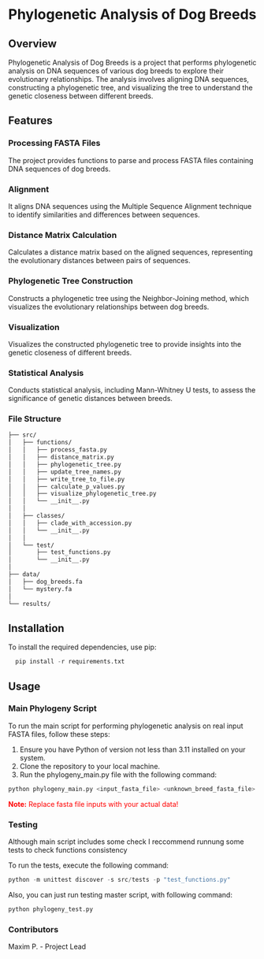 # Phylogenetic Analysis of Dog Breeds

## Overview

Phylogenetic Analysis of Dog Breeds is a project that performs phylogenetic analysis on DNA sequences of various dog breeds to explore their evolutionary relationships. The analysis involves aligning DNA sequences, constructing a phylogenetic tree, and visualizing the tree to understand the genetic closeness between different breeds.

## Features

### Processing FASTA Files

The project provides functions to parse and process FASTA files containing DNA sequences of dog breeds.

### Alignment

It aligns DNA sequences using the Multiple Sequence Alignment technique to identify similarities and differences between sequences.

### Distance Matrix Calculation

Calculates a distance matrix based on the aligned sequences, representing the evolutionary distances between pairs of sequences.

### Phylogenetic Tree Construction

Constructs a phylogenetic tree using the Neighbor-Joining method, which visualizes the evolutionary relationships between dog breeds.

### Visualization

Visualizes the constructed phylogenetic tree to provide insights into the genetic closeness of different breeds.

### Statistical Analysis

Conducts statistical analysis, including Mann-Whitney U tests, to assess the significance of genetic distances between breeds.

### File Structure
```bash
├── src/
│   ├── functions/
│   │   ├── process_fasta.py
│   │   ├── distance_matrix.py
│   │   ├── phylogenetic_tree.py
│   │   ├── update_tree_names.py
│   │   ├── write_tree_to_file.py
│   │   ├── calculate_p_values.py
│   │   ├── visualize_phylogenetic_tree.py
│   │   └── __init__.py
│   │
│   ├── classes/
│   │   ├── clade_with_accession.py
│   │   └── __init__.py
│   │
│   └── test/
│       ├── test_functions.py
│       └── __init__.py
│
├── data/
│   ├── dog_breeds.fa
│   └── mystery.fa
│
└── results/
```

## Installation

To install the required dependencies, use pip:

```python
  pip install -r requirements.txt
```

## Usage

### Main Phylogeny Script

To run the main script for performing phylogenetic analysis on real input FASTA files, follow these steps:

1. Ensure you have Python of version not less than 3.11 installed on your system.
2. Clone the repository to your local machine.
3. Run the phylogeny_main.py file with the following command:

```python
python phylogeny_main.py <input_fasta_file> <unknown_breed_fasta_file>
```
<div style="color:red">
    <strong>Note:</strong> Replace fasta file inputs with your actual data!
</div>

### Testing
Although main script includes some check I reccommend runnung some tests to check functions consistency

To run the tests, execute the following command:

```python
python -m unittest discover -s src/tests -p "test_functions.py"
```

Also, you can just run testing master script, with following command:

```python
python phylogeny_test.py
```

### Contributors
Maxim P. - Project Lead




